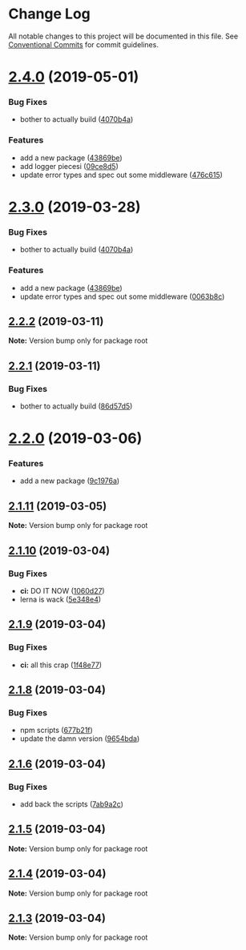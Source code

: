 # Change Log

All notable changes to this project will be documented in this file.
See [Conventional Commits](https://conventionalcommits.org) for commit guidelines.

# [2.4.0](https://github.com/davidjfelix/serverless-compose/compare/v2.1.10...v2.4.0) (2019-05-01)


### Bug Fixes

* bother to actually build ([4070b4a](https://github.com/davidjfelix/serverless-compose/commit/4070b4a))


### Features

* add a new package ([43869be](https://github.com/davidjfelix/serverless-compose/commit/43869be))
* add logger piecesi ([09ce8d5](https://github.com/davidjfelix/serverless-compose/commit/09ce8d5))
* update error types and spec out some middleware ([476c615](https://github.com/davidjfelix/serverless-compose/commit/476c615))





# [2.3.0](https://github.com/davidjfelix/serverless-compose/compare/v2.1.10...v2.3.0) (2019-03-28)


### Bug Fixes

* bother to actually build ([4070b4a](https://github.com/davidjfelix/serverless-compose/commit/4070b4a))


### Features

* add a new package ([43869be](https://github.com/davidjfelix/serverless-compose/commit/43869be))
* update error types and spec out some middleware ([0063b8c](https://github.com/davidjfelix/serverless-compose/commit/0063b8c))





## [2.2.2](https://github.com/DavidJFelix/serverless-compose/compare/v2.2.1...v2.2.2) (2019-03-11)

**Note:** Version bump only for package root





## [2.2.1](https://github.com/DavidJFelix/serverless-compose/compare/v2.2.0...v2.2.1) (2019-03-11)


### Bug Fixes

* bother to actually build ([86d57d5](https://github.com/DavidJFelix/serverless-compose/commit/86d57d5))





# [2.2.0](https://github.com/DavidJFelix/serverless-compose/compare/v2.1.11...v2.2.0) (2019-03-06)


### Features

* add a new package ([9c1976a](https://github.com/DavidJFelix/serverless-compose/commit/9c1976a))





## [2.1.11](https://github.com/DavidJFelix/serverless-compose/compare/v2.1.10...v2.1.11) (2019-03-05)

**Note:** Version bump only for package root





## [2.1.10](https://github.com/DavidJFelix/serverless-compose/compare/v2.1.9...v2.1.10) (2019-03-04)


### Bug Fixes

* **ci:** DO IT NOW ([1060d27](https://github.com/DavidJFelix/serverless-compose/commit/1060d27))
* lerna is wack ([5e348e4](https://github.com/DavidJFelix/serverless-compose/commit/5e348e4))





## [2.1.9](https://github.com/DavidJFelix/serverless-compose/compare/v2.1.8...v2.1.9) (2019-03-04)


### Bug Fixes

* **ci:** all this crap ([1f48e77](https://github.com/DavidJFelix/serverless-compose/commit/1f48e77))





## [2.1.8](https://github.com/DavidJFelix/serverless-compose/compare/v2.1.6...v2.1.8) (2019-03-04)


### Bug Fixes

* npm scripts ([677b21f](https://github.com/DavidJFelix/serverless-compose/commit/677b21f))
* update the damn version ([9654bda](https://github.com/DavidJFelix/serverless-compose/commit/9654bda))





## [2.1.6](https://github.com/DavidJFelix/serverless-compose/compare/v2.1.5...v2.1.6) (2019-03-04)


### Bug Fixes

* add back the scripts ([7ab9a2c](https://github.com/DavidJFelix/serverless-compose/commit/7ab9a2c))





## [2.1.5](https://github.com/DavidJFelix/serverless-compose/compare/v2.1.4...v2.1.5) (2019-03-04)

**Note:** Version bump only for package root





## [2.1.4](https://github.com/DavidJFelix/serverless-compose/compare/v2.1.3...v2.1.4) (2019-03-04)

**Note:** Version bump only for package root





## [2.1.3](https://github.com/DavidJFelix/serverless-compose/compare/v2.1.1...v2.1.3) (2019-03-04)

**Note:** Version bump only for package root
